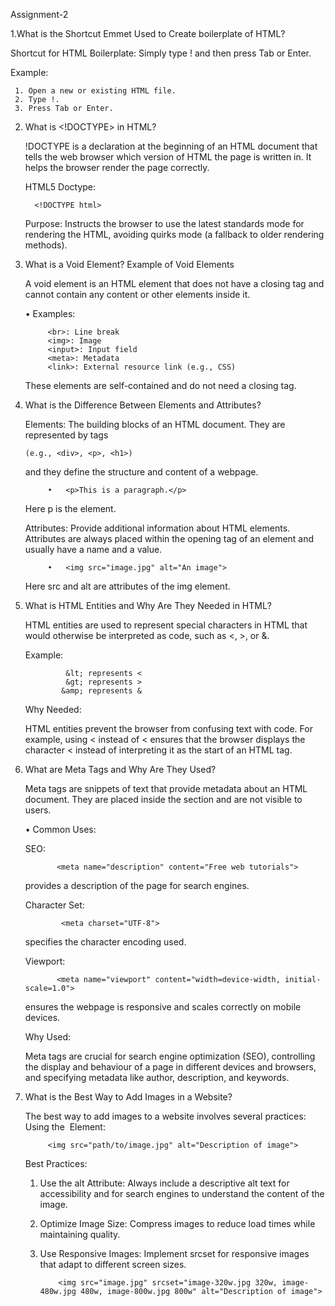 Assignment-2

1.What is the Shortcut Emmet Used to Create boilerplate of HTML?

   Shortcut for HTML Boilerplate:
        Simply type ! and then press Tab or Enter.
        
   Example:
   
     1.	Open a new or existing HTML file.
     2.	Type !.
     3.	Press Tab or Enter.
     
     
2. What is <!DOCTYPE> in HTML?
   
    !DOCTYPE is a declaration at the beginning of an HTML document that tells the web browser which version of HTML the page is written in. It helps the browser render the page correctly.
   
    HTML5 Doctype:

         <!DOCTYPE html>
    Purpose: Instructs the browser to use the latest standards mode for rendering the HTML, avoiding quirks mode (a fallback to older rendering methods).

   
3. What is a Void Element? Example of Void Elements
   
      A void element is an HTML element that does not have a closing tag and cannot contain any content or other elements inside it.
   
     •	Examples:
   
          	<br>: Line break
          	<img>: Image
          	<input>: Input field
            <meta>: Metadata
          	<link>: External resource link (e.g., CSS)
     These elements are self-contained and do not need a closing tag.

   
4. What is the Difference Between Elements and Attributes?
   
      Elements: The building blocks of an HTML document. They are represented by tags

       (e.g., <div>, <p>, <h1>)
   and they define the structure and content of a webpage.
   
            •	<p>This is a paragraph.</p>
   Here p is the element.
   
      Attributes: Provide additional information about HTML elements. Attributes are always placed within the opening tag of an element and usually have a name and a value.
   
            •	<img src="image.jpg" alt="An image">
   Here src and alt are attributes of the img element.

   
5. What is HTML Entities and Why Are They Needed in HTML?
   
      HTML entities are used to represent special characters in HTML that would otherwise be interpreted as code, such as <, >, or &.
   
   Example:
   
            	&lt; represents <
             	&gt; represents >
               &amp; represents &
      Why Needed:

      HTML entities prevent the browser from confusing text with code. For example, using &lt; instead of < ensures that the browser displays the character < instead of interpreting it as the start of an HTML tag.

   
6. What are Meta Tags and Why Are They Used?
    
      Meta tags are snippets of text that provide metadata about an HTML document. They are placed inside the <head> section and are not visible to users.
   
      •	Common Uses:
   
   SEO:

              <meta name="description" content="Free web tutorials">
    provides a description of the page for search engines.
    
    Character Set:

               <meta charset="UTF-8">
    specifies the character encoding used.
    
    Viewport:

              <meta name="viewport" content="width=device-width, initial-scale=1.0">
    ensures the webpage is responsive and scales correctly on mobile devices.
    
      Why Used:

     Meta tags are crucial for search engine optimization (SEO), controlling the display and behaviour of a page in different devices and browsers, and specifying metadata like author, description, and keywords.

    
7. What is the Best Way to Add Images in a Website?
   
      The best way to add images to a website involves several practices:
      Using the <img> Element:
   
           	<img src="path/to/image.jpg" alt="Description of image">
   
   Best Practices:
   
   1.	Use the alt Attribute: Always include a descriptive alt text for accessibility and for search engines to understand the content of the image.
   2.	Optimize Image Size: Compress images to reduce load times while maintaining quality. 
   3.	Use Responsive Images: Implement srcset for responsive images that adapt to different screen sizes.
   
          	    <img src="image.jpg" srcset="image-320w.jpg 320w, image-480w.jpg 480w, image-800w.jpg 800w" alt="Description of image">




